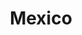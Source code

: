 ---
layout: photo_set
title: "Mexico"
photos:
  set: "mexico"
  items:
    - file: "mexico-1.jpg"
      description: "Beautiful sunset over the mountains."
    - file: "mexico-2.jpg"
      description: "A calm beach during sunrise."
    - file: "mexico-3.jpg"
      description: "A forest trail surrounded by autumn leaves."
	- file: "mexico-4.jpg"
	  description:
	- file: "mexico-5.jpg"
	  description:
	- file: "mexico-6.jpg"
	  description:
	- file: "mexico-7.jpg"
	  description:
	- file: "mexico-8.jpg"
	  description:
	- file: "mexico-9.jpg"
	  description:
	- file: "mexico-10.jpg"
	  description:
permalink: /photos/mexico/
---